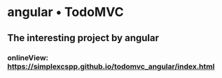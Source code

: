 # angular • TodoMVC
## The interesting project by angular 
### onlineView: https://simplexcspp.github.io/todomvc_angular/index.html

